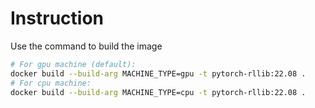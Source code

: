 # Instruction

Use the command to build the image
```bash
# For gpu machine (default):
docker build --build-arg MACHINE_TYPE=gpu -t pytorch-rllib:22.08 .
# For cpu machine:
docker build --build-arg MACHINE_TYPE=cpu -t pytorch-rllib:22.08 .
```